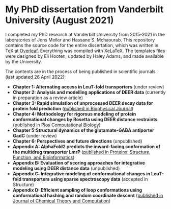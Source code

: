 # My PhD dissertation from Vanderbilt University (August 2021)

I completed my PhD research at Vanderbilt University from 2015-2021 in the laboratories of Jens Meiler and Hassane S. Mchaourab. This repository contains the source code for the entire dissertation, which was written in TeX at [Overleaf](https://overleaf.com/). Everything was compiled with XeLaTeX. The templates files were designed by Eli Hooten, updated by Haley Adams, and made available by the University.

The contents are in the process of being published in scientific journals (last updated 26 April 2022):

* **Chapter 1: Alternating access in LeuT-fold transporters** (under review)
* **Chapter 2: Analysis and modelling applications of DEER data** (currently in preparation as a review article)
* **Chapter 3: Rapid simulation of unprocessed DEER decay data for protein fold prediction** ([published in Biophysical Journal](https://doi.org/10.1016/j.bpj.2019.12.011))
* **Chapter 4: Methodology for rigorous modeling of protein conformational changes by Rosetta using DEER distance restraints** ([published in Plos Computational Biology](https://doi.org/10.1371/journal.pcbi.1009107))
* **Chapter 5:Structural dynamics of the glutamate-GABA antiporter GadC** (under review)
* **Chapter 6: Perspectives and future directions** (unpublished)
* **Appendix A: AlphaFold2 predicts the inward-facing conformation of the multidrug transporter LmrP** ([published in Proteins: Structure, Function, and Bioinformatics](https://doi.org/10.1002/prot.26138))
* **Appendix B: Evaluation of scoring approaches for integrative modeling using DEER distance data** (unpublished)
* **Appendix C: Integrative modeling of conformational changes in LeuT-fold transporters using sparse spectroscopy data** (accepted in Structure)
* **Appendix D: Efficient sampling of loop conformations using conformational hashing and random coordinate descent** ([published in Journal of Chemical Theory and Computation](https://doi.org/10.1021/acs.jctc.0c00836))
